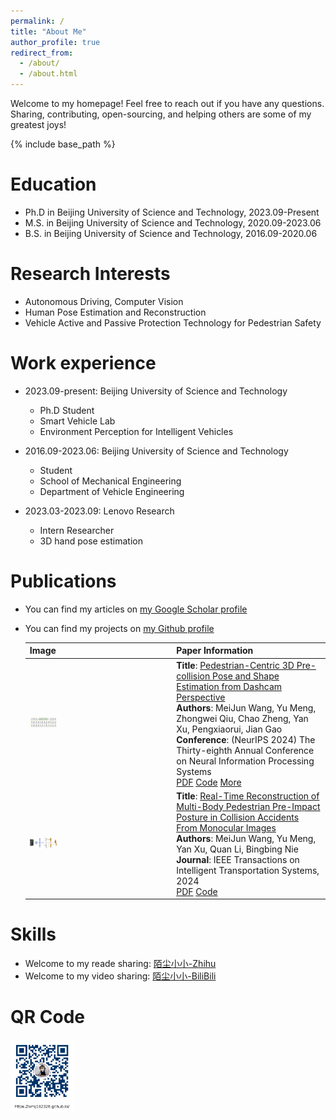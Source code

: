 ```yaml
---
permalink: /
title: "About Me"
author_profile: true
redirect_from: 
  - /about/
  - /about.html
---
```


Welcome to my homepage! Feel free to reach out if you have any questions. Sharing, contributing, open-sourcing, and helping others are some of my greatest joys!

{% include base_path %}

Education
======
* Ph.D in Beijing University of Science and Technology, 2023.09-Present
* M.S. in Beijing University of Science and Technology, 2020.09-2023.06
* B.S. in Beijing University of Science and Technology, 2016.09-2020.06

Research Interests
======
* Autonomous Driving, Computer Vision
* Human Pose Estimation and Reconstruction
* Vehicle Active and Passive Protection Technology for Pedestrian Safety

Work experience
======
* 2023.09-present: Beijing University of Science and Technology
  * Ph.D Student
  * Smart Vehicle Lab 
  * Environment Perception for Intelligent Vehicles
    
* 2016.09-2023.06: Beijing University of Science and Technology
  * Student
  * School of Mechanical Engineering
  * Department of Vehicle Engineering

* 2023.03-2023.09: Lenovo Research
  * Intern Researcher
  * 3D hand pose estimation
  
Publications
======
* You can find my articles on [my Google Scholar profile](https://scholar.google.com/citations?user=Ganf8zgAAAAJ&hl=zh-CN)
* You can find my projects on [my Github profile](https://github.com/wmj142326)

  | Image | Paper Information |
  | --- | --- |
  | <img src="../images/PVCP.png" alt="PVCP" style="width: 20%; height: auto;" > | **Title**: [Pedestrian-Centric 3D Pre-collision Pose and Shape Estimation from Dashcam Perspective](https://scholar.google.com/scholar?hl=zh-CN&as_sdt=0%2C5&q=Pedestrian-Centric+3D+Pre-collision+Pose+and+Shape+Estimation+from+Dashcam+Perspective&btnG=)  <br> **Authors**: MeiJun Wang, Yu Meng, Zhongwei Qiu, Chao Zheng, Yan Xu, Pengxiaorui, Jian Gao  <br> **Conference**: (NeurIPS 2024) The Thirty-eighth Annual Conference on Neural Information Processing Systems  <br> [PDF](https://openreview.net/pdf?id=ldvfaYzG35)  [Code](https://github.com/wmj142326/PVCP)  [More](https://neurips.cc/virtual/2024/poster/93814)|
  | <img src="../images/MBPR.png" alt="PVCP" style="width: 20%; height: auto;" > | **Title**: [Real-Time Reconstruction of Multi-Body Pedestrian Pre-Impact Posture in Collision Accidents From Monocular Images](https://scholar.google.com/scholar?hl=zh-CN&as_sdt=0%2C5&q=Real-Time+Reconstruction+of+Multi-Body+Pedestrian+Pre-Impact+Posture+in+Collision+Accidents+From+Monocular+Images&btnG=)  <br> **Authors**: MeiJun Wang, Yu Meng, Yan Xu, Quan Li, Bingbing Nie  <br> **Journal**: IEEE Transactions on Intelligent Transportation Systems, 2024  <br> [PDF](https://ieeexplore.ieee.org/abstract/document/10746249)   [Code](https://github.com/wmj142326/MBPR) |


  
Skills
======
* Welcome to my reade sharing: [陌尘小小-Zhihu](https://www.zhihu.com/people/mochenxiaoxiao)
* Welcome to my video sharing: [陌尘小小-BiliBili](https://space.bilibili.com/384233049)

QR Code
======
  <img src="../images/QR_code.png" alt="QR code" style="width: 20%; height: auto;" />

